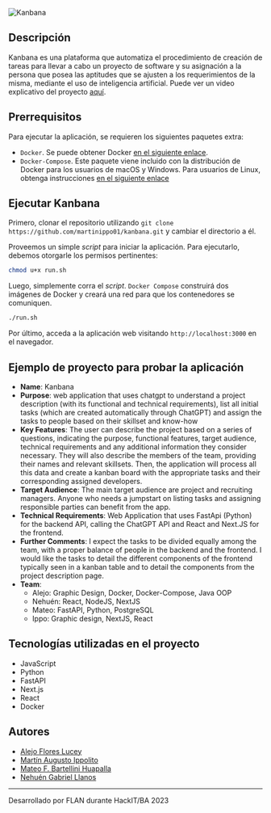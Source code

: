 ![Kanbana](https://user-images.githubusercontent.com/48220676/229336320-f422fd9d-462f-468d-a873-e433a1e7f229.png)

## Descripción

Kanbana es una plataforma que automatiza el procedimiento de creación de tareas para llevar a cabo un proyecto de software y su asignación a la persona que posea las aptitudes que se ajusten a los requerimientos de la misma, mediante el uso de inteligencia artificial. Puede ver un video explicativo del proyecto [aquí](https://youtu.be/yR7c0GzsxKc).

## Prerrequisitos

Para ejecutar la aplicación, se requieren los siguientes paquetes extra:

* `Docker`. Se puede obtener Docker [en el siguiente enlace](https://docs.docker.com/get-docker/).
* `Docker-Compose`. Este paquete viene incluido con la distribución de Docker para los usuarios de macOS y Windows. Para usuarios de Linux, obtenga instrucciones [en el siguiente enlace](https://docs.docker.com/compose/install/)

## Ejecutar Kanbana

Primero, clonar el repositorio utilizando `git clone https://github.com/martinippo01/kanbana.git` y cambiar el directorio a él.

Proveemos un simple _script_ para iniciar la aplicación. Para ejecutarlo, debemos otorgarle los permisos pertinentes:

```Bash
chmod u+x run.sh
```

Luego, simplemente corra el _script_. `Docker Compose` construirá dos imágenes de Docker y creará una red para que los contenedores se comuniquen.

```Bash
./run.sh
```

Por último, acceda a la aplicación web visitando `http://localhost:3000` en el navegador.

## Ejemplo de proyecto para probar la aplicación

* **Name**: Kanbana
* **Purpose**: web application that uses chatgpt to understand a project description (with its functional and technical requirements), list all initial tasks (which are created automatically through ChatGPT) and assign the tasks to people based on their skillset and know-how
* **Key Features**: The user can describe the project based on a series of questions, indicating the purpose, functional features, target audience, technical requirements and any additional information they consider necessary. They will also describe the members of the team, providing their names and relevant skillsets. Then, the application will process all this data and create a kanban board with the appropriate tasks and their corresponding assigned developers.
* **Target Audience**: The main target audience are project and recruiting managers. Anyone who needs a jumpstart on listing tasks and assigning responsible parties can benefit from the app.
* **Technical Requirements**: Web Application that uses FastApi (Python) for the backend API, calling the ChatGPT API and React and Next.JS for the frontend.
* **Further Comments**: I expect the tasks to be divided equally among the team, with a proper balance of people in the backend and the frontend. I would like the tasks to detail the different components of the frontend typically seen in a kanban table and to detail the components from the project description page.
* **Team**:
  * Alejo: Graphic Design, Docker, Docker-Compose, Java OOP
  * Nehuén: React, NodeJS, NextJS
  * Mateo: FastAPI, Python, PostgreSQL
  * Ippo: Graphic design, NextJS, React

## Tecnologías utilizadas en el proyecto

* JavaScript
* Python
* FastAPI
* Next.js
* React
* Docker

## Autores

* [Alejo Flores Lucey](https://github.com/alejofl)
* [Martín Augusto Ippolito](https://github.com/martinippo01)
* [Mateo F. Bartellini Huapalla](https://github.com/m-bartel)
* [Nehuén Gabriel Llanos](https://github.com/NehuenLlanos)

<hr>

Desarrollado por FLAN durante HackIT/BA 2023
